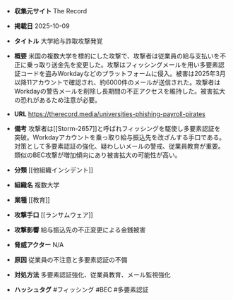 - **収集元サイト**
The Record

- **掲載日**
2025-10-09

- **タイトル**
大学給与詐取攻撃発覚

- **概要**
米国の複数大学を標的にした攻撃で、攻撃者は従業員の給与支払いを不正に乗っ取り送金先を変更した。攻撃はフィッシングメールを用い多要素認証コードを盗みWorkdayなどのプラットフォームに侵入。被害は2025年3月以降11アカウントで確認され、約6000件のメールが送信された。攻撃者はWorkdayの警告メールを削除し長期間の不正アクセスを維持した。被害拡大の恐れがあるため注意が必要。

- **URL**
https://therecord.media/universities-phishing-payroll-pirates

- **備考**
攻撃者は[[Storm-2657]]と呼ばれフィッシングを駆使し多要素認証を突破。Workdayアカウントを乗っ取り給与振込先を改ざんする手口である。対策として多要素認証の強化、疑わしいメールの警戒、従業員教育が重要。類似のBEC攻撃が増加傾向にあり被害拡大の可能性が高い。

- **分類**
[[他組織インシデント]]

- **組織名**
複数大学

- **業種**
[[教育]]

- **攻撃手口**
[[ランサムウェア]]

- **攻撃影響**
給与振込先の不正変更による金銭被害

- **脅威アクター**
N/A

- **原因**
従業員の不注意と多要素認証の不備

- **対処方法**
多要素認証強化、従業員教育、メール監視強化

- **ハッシュタグ**
#フィッシング #BEC #多要素認証
